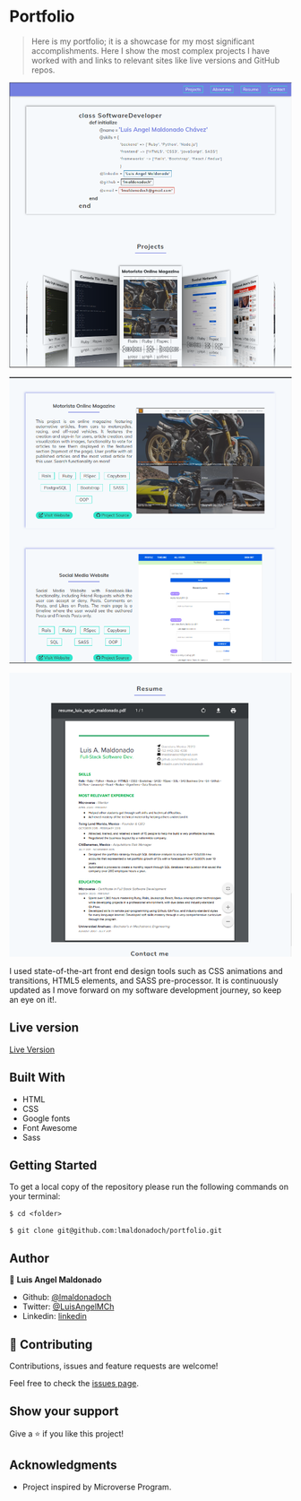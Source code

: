 # Portfolio

> Here is my portfolio; it is a showcase for my most significant accomplishments. Here I show the most complex projects I have worked with and links to relevant sites like live versions and GitHub repos.

![screenshot](images/readme_screenshot01.png)

![screenshot](images/readme_screenshot02.png)

![screenshot](images/readme_screenshot03.png)

I used state-of-the-art front end design tools such as CSS animations and transitions, HTML5 elements, and SASS pre-processor. It is continuously updated as I move forward on my software development journey, so keep an eye on it!.

## Live version

[Live Version](https://rawcdn.githack.com/lmaldonadoch/portfolio/db768f71515772fd9ad61bf028801b860285a8ab/index.html)

## Built With

- HTML
- CSS
- Google fonts
- Font Awesome
- Sass

## Getting Started

To get a local copy of the repository please run the following commands on your terminal:

```
$ cd <folder>
```

```
$ git clone git@github.com:lmaldonadoch/portfolio.git
```

## Author

👤 **Luis Angel Maldonado**

- Github: [@lmaldonadoch](https://github.com/lmaldonadoch)
- Twitter: [@LuisAngelMCh](https://twitter.com/LuisAngelMCh)
- Linkedin: [linkedin](https://www.linkedin.com/in/luis-angel-maldonado-5b503a1a3/)

## 🤝 Contributing

Contributions, issues and feature requests are welcome!

Feel free to check the [issues page](https://github.com/lmaldonadoch/HTML-CSS-Capstone/issues).

## Show your support

Give a ⭐️ if you like this project!

## Acknowledgments

- Project inspired by Microverse Program.
